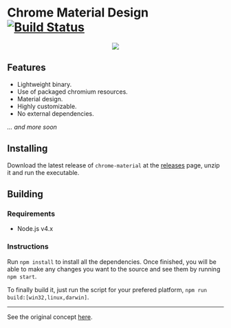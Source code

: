 # Chrome Material Design [![Build Status](https://travis-ci.org/iiegor/chrome-material.svg?branch=master)](https://travis-ci.org/iiegor/chrome-material)

<div style="text-align:center">
  <img src="http://i.imgur.com/t1disyP.png">
</div>

## Features
- Lightweight binary.
- Use of packaged chromium resources.
- Material design.
- Highly customizable.
- No external dependencies.

*... and more soon*

## Installing

Download the latest release of ``chrome-material`` at the [releases](https://github.com/iiegor/chrome-material/releases) page, unzip it and run the executable.

## Building

### Requirements
- Node.js v4.x

### Instructions
Run ``npm install`` to install all the dependencies.
Once finished, you will be able to make any changes you want to the source and see them by running ``npm start``.

To finally build it, just run the script for your prefered platform, ``npm run build:[win32,linux,darwin]``.

- - - 
See the original concept [here](https://www.behance.net/gallery/27368683/Google-Chrome-Material-Concept).
